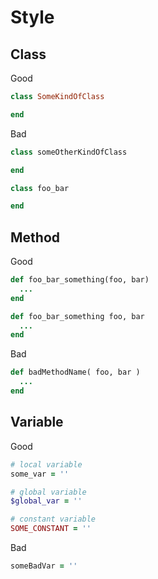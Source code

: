 # Style

## Class
Good

``` ruby
class SomeKindOfClass

end
```

Bad

```ruby
class someOtherKindOfClass

end

class foo_bar

end
```

## Method
Good

```ruby
def foo_bar_something(foo, bar)
  ...
end

def foo_bar_something foo, bar
  ...
end
```

Bad

```ruby
def badMethodName( foo, bar )
  ...
end
```

## Variable
Good

```ruby
# local variable
some_var = ''

# global variable
$global_var = ''

# constant variable
SOME_CONSTANT = ''
```

Bad

```ruby
someBadVar = ''
```